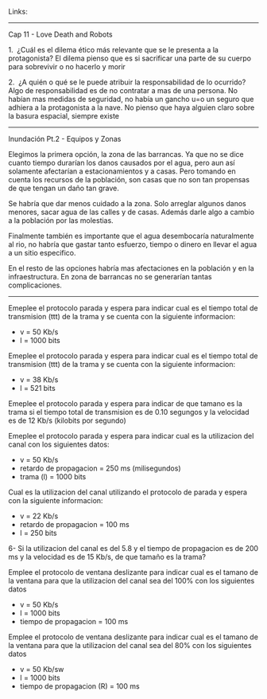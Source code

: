 Links:
___
Cap 11 - Love Death and Robots

1.  ¿Cuál es el dilema ético más relevante que se le presenta a la protagonista? 
El dilema pienso que es si sacrificar una parte de su cuerpo para sobrevivir o no hacerlo y morir

2.  ¿A quién o qué se le puede atribuir la responsabilidad de lo ocurrido?
Algo de responsabilidad es de no contratar a mas de una persona. No habían mas medidas de seguridad, no había un gancho u=o un seguro que adhiera a la protagonista a la nave.
No pienso que haya alguien claro sobre la basura espacial, siempre existe  

____
Inundación Pt.2 - Equipos y Zonas

Elegimos la primera opción, la zona de las barrancas. Ya que no se dice cuanto tiempo durarían los danos causados por el agua, pero aun así solamente afectarían a estacionamientos y a casas. Pero tomando en cuenta los recursos de la población, son casas que no son tan propensas de que tengan un daño tan grave.

Se habría que dar menos cuidado a la zona. Solo arreglar algunos danos menores, sacar agua de las calles y de casas. Además darle algo a cambio a la población por las molestias.

Finalmente también es importante que el agua desembocaría naturalmente al rio, no habría que gastar tanto esfuerzo, tiempo o dinero en llevar el agua a un sitio especifico.

En el resto de las opciones habría mas afectaciones en la población y en la infraestructura. En zona de barrancas no se generarían tantas complicaciones. 

___

Emeplee el protocolo parada y espera para indicar cual es el tiempo total de transmision (ttt) de la trama y se cuenta con la siguiente informacion:
- v = 50 Kb/s
- l = 1000 bits

Emeplee el protocolo parada y espera para indicar cual es el tiempo total de transmision (ttt) de la trama y se cuenta con la siguiente informacion:
- v = 38 Kb/s
- l = 521 bits

Emeplee el protocolo parada y espera para indicar de que tamano es la trama si el tiempo total de transmision es de 0.10 segungos y la velocidad es de 12 Kb/s (kilobits por segundo)

Emeplee el protocolo parada y espera para indicar cual es la utilizacion del canal con los siguientes datos:
- v = 50 Kb/s
- retardo de propagacion = 250 ms (milisegundos)
- trama (l) = 1000 bits


Cual es la utilizacion del canal utilizando el protocolo de parada y espera con la siguiente informacion:
- v = 22 Kb/s
- retardo de propagacion = 100 ms
- l = 250 bits


6- Si la utilizacion del canal es del 5.8 y el tiempo de propagacion es de 200 ms y la velocidad es de 15 Kb/s, de que tamaño es la trama?


Emplee el protocolo de ventana deslizante para indicar cual es el tamano de la ventana para que la utilizacion del canal sea del 100% con los siguientes datos
- v = 50 Kb/s
- l = 1000 bits
- tiempo de propagacion = 100 ms


Emplee el protocolo de ventana deslizante para indicar cual es el tamano de la ventana para que la utilizacion del canal sea del 80% con los siguientes datos
- v = 50 Kb/sw
- l = 1000 bits
- tiempo de propagacion (R) = 100 ms

